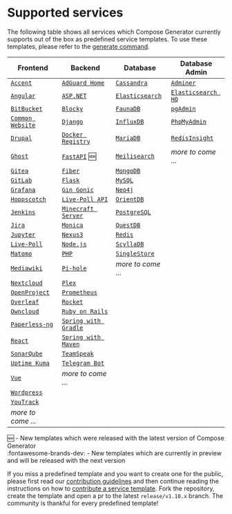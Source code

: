 # Supported services

The following table shows all services which Compose Generator currently supports out of the box as predefined service templates. To use these templates, please refer to the [generate command](../usage/generate).

| Frontend                                                                                                                                                        | Backend                                                                                                                                                              | Database                                                                                                                                                      | Database Admin                                                                                                                                                   |
| --------------------------------------------------------------------------------------------------------------------------------------------------------------- | -------------------------------------------------------------------------------------------------------------------------------------------------------------------- | ------------------------------------------------------------------------------------------------------------------------------------------------------------- | ---------------------------------------------------------------------------------------------------------------------------------------------------------------- |
| [`Accent`](https://github.com/compose-generator/compose-generator/tree/release/v1.10.x/predefined-services/frontend/accent)                                      | [`AdGuard Home`](https://github.com/compose-generator/compose-generator/tree/release/v1.10.x/predefined-services/backend/adguard-home)                                | [`Cassandra`](https://github.com/compose-generator/compose-generator/tree/release/v1.10.x/predefined-services/database/cassandra)                              | [`Adminer`](https://github.com/compose-generator/compose-generator/tree/release/v1.10.x/predefined-services/db-admin/adminer)                                     |
| [`Angular`](https://github.com/compose-generator/compose-generator/tree/release/v1.10.x/predefined-services/frontend/angular)                                    | [`ASP.NET`](https://github.com/compose-generator/compose-generator/tree/release/v1.10.x/predefined-services/backend/aspnet)                                           | [`Elasticsearch`](https://github.com/compose-generator/compose-generator/tree/release/v1.10.x/predefined-services/database/elasticsearch)                      | [`Elasticsearch HQ`](https://github.com/compose-generator/compose-generator/tree/release/v1.10.x/predefined-services/db-admin/elasticsearch-hq)                   |
| [`BitBucket`](https://github.com/compose-generator/compose-generator/tree/release/v1.10.x/predefined-services/frontend/bitbucket)                                | [`Blocky`](https://github.com/compose-generator/compose-generator/tree/release/v1.10.x/predefined-services/backend/blocky)                                            | [`FaunaDB`](https://github.com/compose-generator/compose-generator/tree/release/v1.10.x/predefined-services/database/faunadb)                                  | [`pgAdmin`](https://github.com/compose-generator/compose-generator/tree/release/v1.10.x/predefined-services/db-admin/pgadmin)                                     |
| [`Common Website`](https://github.com/compose-generator/compose-generator/tree/release/v1.10.x/predefined-services/frontend/common-website)                      | [`Django`](https://github.com/compose-generator/compose-generator/tree/release/v1.10.x/predefined-services/backend/django)                                            | [`InfluxDB`](https://github.com/compose-generator/compose-generator/tree/release/v1.10.x/predefined-services/database/influxdb)                                | [`PhpMyAdmin`](https://github.com/compose-generator/compose-generator/tree/release/v1.10.x/predefined-services/db-admin/phpmyadmin)                               |
| [`Drupal`](https://github.com/compose-generator/compose-generator/tree/release/v1.10.x/predefined-services/frontend/drupal)                                      | [`Docker Registry`](https://github.com/compose-generator/compose-generator/tree/release/v1.10.x/predefined-services/backend/docker-registry)                          | [`MariaDB`](https://github.com/compose-generator/compose-generator/tree/release/v1.10.x/predefined-services/database/mariadb)                                  | [`RedisInsight`](https://github.com/compose-generator/compose-generator/tree/release/v1.10.x/predefined-services/db-admin/redis-insight)                          |
| [`Ghost`](https://github.com/compose-generator/compose-generator/tree/release/v1.10.x/predefined-services/frontend/ghost)                                        | [`FastAPI`](https://github.com/compose-generator/compose-generator/tree/release/v1.10.x/predefined-services/backend/fastapi) :new:                                    | [`Meilisearch`](https://github.com/compose-generator/compose-generator/tree/release/v1.10.x/predefined-services/database/meilisearch)                          | *more to come ...*                                                                                                                                               |
| [`Gitea`](https://github.com/compose-generator/compose-generator/tree/release/v1.10.x/predefined-services/frontend/gitea)                                        | [`Fiber`](https://github.com/compose-generator/compose-generator/tree/release/v1.10.x/predefined-services/backend/fiber)                                              | [`MongoDB`](https://github.com/compose-generator/compose-generator/tree/release/v1.10.x/predefined-services/database/mongodb)                                  |                                                                                                                                                                  |
| [`GitLab`](https://github.com/compose-generator/compose-generator/tree/release/v1.10.x/predefined-services/frontend/gitlab)                                      | [`Flask`](https://github.com/compose-generator/compose-generator/tree/release/v1.10.x/predefined-services/backend/flask)                                              | [`MySQL`](https://github.com/compose-generator/compose-generator/tree/release/v1.10.x/predefined-services/database/mysql)                                      |                                                                                                                                                                  |
| [`Grafana`](https://github.com/compose-generator/compose-generator/tree/release/v1.10.x/predefined-services/frontend/grafana)                                    | [`Gin Gonic`](https://github.com/compose-generator/compose-generator/tree/release/v1.10.x/predefined-services/backend/gin)                                            | [`Neo4j`](https://github.com/compose-generator/compose-generator/tree/release/v1.10.x/predefined-services/database/neo4j)                                      |                                                                                                                                                                  |
| [`Hoppscotch`](https://github.com/compose-generator/compose-generator/tree/release/v1.10.x/predefined-services/frontend/hoppscotch)                              | [`Live-Poll API`](https://github.com/compose-generator/compose-generator/tree/release/v1.10.x/predefined-services/backend/live-poll-api)                              | [`OrientDB`](https://github.com/compose-generator/compose-generator/tree/release/v1.10.x/predefined-services/database/orientdb)                                |                                                                                                                                                                  |
| [`Jenkins`](https://github.com/compose-generator/compose-generator/tree/release/v1.10.x/predefined-services/frontend/jenkins)                                    | [`Minecraft Server`](https://github.com/compose-generator/compose-generator/tree/release/v1.10.x/predefined-services/backend/minecraft-server)                        | [`PostgreSQL`](https://github.com/compose-generator/compose-generator/tree/release/v1.10.x/predefined-services/database/postgres)                              |                                                                                                                                                                  |
| [`Jira`](https://github.com/compose-generator/compose-generator/tree/release/v1.10.x/predefined-services/frontend/jira)                                          | [`Monica`](https://github.com/compose-generator/compose-generator/tree/release/v1.10.x/predefined-services/backend/monica)                                            | [`QuestDB`](https://github.com/compose-generator/compose-generator/tree/release/v1.10.x/predefined-services/database/questdb)                                  |                                                                                                                                                                  |
| [`Jupyter`](https://github.com/compose-generator/compose-generator/tree/release/v1.10.x/predefined-services/frontend/jupyter)                                    | [`Nexus3`](https://github.com/compose-generator/compose-generator/tree/release/v1.10.x/predefined-services/backend/nexus)                                             | [`Redis`](https://github.com/compose-generator/compose-generator/tree/release/v1.10.x/predefined-services/database/redis)                                      |                                                                                                                                                                  |
| [`Live-Poll`](https://github.com/compose-generator/compose-generator/tree/release/v1.10.x/predefined-services/frontend/live-poll)                                | [`Node.js`](https://github.com/compose-generator/compose-generator/tree/release/v1.10.x/predefined-services/backend/node)                                             | [`ScyllaDB`](https://github.com/compose-generator/compose-generator/tree/release/v1.10.x/predefined-services/database/scylladb)                                |                                                                                                                                                                  |
| [`Matomo`](https://github.com/compose-generator/compose-generator/tree/release/v1.10.x/predefined-services/frontend/matomo)                                      | [`PHP`](https://github.com/compose-generator/compose-generator/tree/release/v1.10.x/predefined-services/backend/php)                                                  | [`SingleStore`](https://github.com/compose-generator/compose-generator/tree/release/v1.10.x/predefined-services/database/singlestore)                          |                                                                                                                                                                  |
| [`Mediawiki`](https://github.com/compose-generator/compose-generator/tree/release/v1.10.x/predefined-services/frontend/mediawiki)                                | [`Pi-hole`](https://github.com/compose-generator/compose-generator/tree/release/v1.10.x/predefined-services/backend/pi-hole)                                          | *more to come ...*                                                                                                                                            |                                                                                                                                                                  |
| [`Nextcloud`](https://github.com/compose-generator/compose-generator/tree/release/v1.10.x/predefined-services/frontend/nextcloud)                                | [`Plex`](https://github.com/compose-generator/compose-generator/tree/release/v1.10.x/predefined-services/backend/plex)                                                |                                                                                                                                                               |                                                                                                                                                                  |
| [`OpenProject`](https://github.com/compose-generator/compose-generator/tree/release/v1.10.x/predefined-services/frontend/openproject)                            | [`Prometheus`](https://github.com/compose-generator/compose-generator/tree/release/v1.10.x/predefined-services/backend/prometheus)                                    |                                                                                                                                                               |                                                                                                                                                                  |
| [`Overleaf`](https://github.com/compose-generator/compose-generator/tree/release/v1.10.x/predefined-services/frontend/overleaf)                                  | [`Rocket`](https://github.com/compose-generator/compose-generator/tree/release/v1.10.x/predefined-services/backend/rocket)                                            |                                                                                                                                                               |                                                                                                                                                                  |
| [`Owncloud`](https://github.com/compose-generator/compose-generator/tree/release/v1.10.x/predefined-services/frontend/owncloud)                                  | [`Ruby on Rails`](https://github.com/compose-generator/compose-generator/tree/release/v1.10.x/predefined-services/backend/rails)                                      |                                                                                                                                                               |                                                                                                                                                                  |
| [`Paperless-ng`](https://github.com/compose-generator/compose-generator/tree/release/v1.10.x/predefined-services/frontend/paperless-ng)                          | [`Spring with Gradle`](https://github.com/compose-generator/compose-generator/tree/release/v1.10.x/predefined-services/backend/spring-gradle)                         |                                                                                                                                                               |                                                                                                                                                                  |
| [`React`](https://github.com/compose-generator/compose-generator/tree/release/v1.10.x/predefined-services/frontend/react)                                        | [`Spring with Maven`](https://github.com/compose-generator/compose-generator/tree/release/v1.10.x/predefined-services/backend/spring-maven)                           |                                                                                                                                                               |                                                                                                                                                                  |
| [`SonarQube`](https://github.com/compose-generator/compose-generator/tree/release/v1.10.x/predefined-services/frontend/sonarqube)                                | [`TeamSpeak`](https://github.com/compose-generator/compose-generator/tree/release/v1.10.x/predefined-services/backend/teamspeak)                                      |                                                                                                                                                               |                                                                                                                                                                  |
| [`Uptime Kuma`](https://github.com/compose-generator/compose-generator/tree/release/v1.10.x/predefined-services/frontend/uptime-kuma)                            | [`Telegram Bot`](https://github.com/compose-generator/compose-generator/tree/release/v1.10.x/predefined-services/backend/telegram-bot)                                |                                                                                                                                                               |                                                                                                                                                                  |
| [`Vue`](https://github.com/compose-generator/compose-generator/tree/release/v1.10.x/predefined-services/frontend/vue)                                            | *more to come ...*                                                                                                                                                   |                                                                                                                                                               |                                                                                                                                                                  |
| [`Wordpress`](https://github.com/compose-generator/compose-generator/tree/release/v1.10.x/predefined-services/frontend/wordpress)                                |                                                                                                                                                                      |                                                                                                                                                               |                                                                                                                                                                  |
| [`YouTrack`](https://github.com/compose-generator/compose-generator/tree/release/v1.10.x/predefined-services/frontend/youtrack)                                  |                                                                                                                                                                      |                                                                                                                                                               |                                                                                                                                                                  |
| *more to come ...*                                                                                                                                              |                                                                                                                                                                      |                                                                                                                                                               |                                                                                                                                                                  |

:new: - New templates which were released with the latest version of Compose Generator <br>
:fontawesome-brands-dev: - New templates which are currently in preview and will be released with the next version

If you miss a predefined template and you want to create one for the public, please first read our [contribution guidelines](../contributing) and then continue reading the instructions on how to [contribute a service template](https://github.com/compose-generator/compose-generator/blob/docs/supported-services-page/predefined-services/README.md). Fork the repository, create the template and open a pr to the latest `release/v1.10.x` branch. The community is thankful for every predefined template!